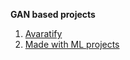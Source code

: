 **GAN based projects**

1. [Avaratify](https://github.com/DashBarkHuss/100-days-of-code/blob/master/post-log.md#avatarify-1)
2. [Made with ML projects](https://madewithml.com/paper-projects/)